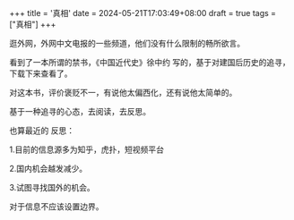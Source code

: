 +++
title = '真相'
date = 2024-05-21T17:03:49+08:00
draft = true
tags = ["真相"]
+++

逛外网，外网中文电报的一些频道，他们没有什么限制的畅所欲言。

看到了一本所谓的禁书，《中国近代史》徐中约 写的，基于对建国后历史的追寻，下载下来查看了。

对这本书，评价褒贬不一，有说他太偏西化，还有说他太简单的。

基于一种追寻的心态，去阅读，去反思。

  

也算最近的 反思：

1.目前的信息源多为知乎，虎扑，短视频平台

2.国内机会越发减少。

3.试图寻找国外的机会。

对于信息不应该设置边界。